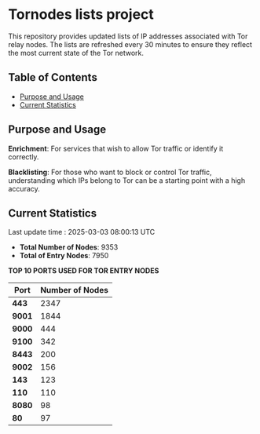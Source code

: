 # Tornodes lists project

This repository provides updated lists of IP addresses associated with Tor relay nodes. The lists are refreshed every 30 minutes to ensure they reflect the most current state of the Tor network.

## Table of Contents

- [Purpose and Usage](#purpose-and-usage)
- [Current Statistics](#current-statistics)


## Purpose and Usage

**Enrichment**: For services that wish to allow Tor traffic or identify it correctly.

**Blacklisting**: For those who want to block or control Tor traffic, understanding which IPs belong to Tor can be a starting point with a high accuracy.

## Current Statistics

Last update time : 2025-03-03 08:00:13 UTC

- **Total Number of Nodes**: 9353
- **Total of Entry Nodes**: 7950

**TOP 10 PORTS USED FOR TOR ENTRY NODES**

| **Port** | **Number of Nodes** |
|------|-----------------|
| **443**   | 2347  |
| **9001**   | 1844  |
| **9000**   | 444  |
| **9100**   | 342  |
| **8443**   | 200  |
| **9002**   | 156  |
| **143**   | 123  |
| **110**   | 110  |
| **8080**   | 98  |
| **80**   | 97  |

